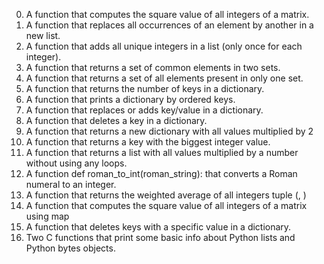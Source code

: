 0.  A function that computes the square value of all integers of a matrix.
1.  A function that replaces all occurrences of an element by another in a new list.
2.  A function that adds all unique integers in a list (only once for each integer).
3.  A function that returns a set of common elements in two sets.
4.  A function that returns a set of all elements present in only one set.
5.  A function that returns the number of keys in a dictionary.
6.  A function that prints a dictionary by ordered keys.
7.  A function that replaces or adds key/value in a dictionary.
8.  A function that deletes a key in a dictionary.
9.  A function that returns a new dictionary with all values multiplied by 2
10. A function that returns a key with the biggest integer value.
11. A function that returns a list with all values multiplied by a number without using any loops.
12. A function def roman_to_int(roman_string): that converts a Roman numeral to an integer.
13. A function that returns the weighted average of all integers tuple (<score>, <weight>)
14. A function that computes the square value of all integers of a matrix using map
15. A function that deletes keys with a specific value in a dictionary.
16. Two C functions that print some basic info about Python lists and Python bytes objects.

